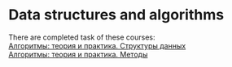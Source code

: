 # Data structures and algorithms  
  
There are completed task of these courses:  
[Алгоритмы: теория и практика. Структуры данных](https://stepik.org/course/1547/syllabus)  
[Алгоритмы: теория и практика. Методы](https://stepik.org/course/217/syllabus)  